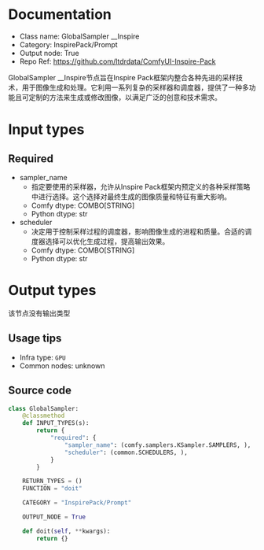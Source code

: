 
# Documentation
- Class name: GlobalSampler __Inspire
- Category: InspirePack/Prompt
- Output node: True
- Repo Ref: https://github.com/ltdrdata/ComfyUI-Inspire-Pack

GlobalSampler __Inspire节点旨在Inspire Pack框架内整合各种先进的采样技术，用于图像生成和处理。它利用一系列复杂的采样器和调度器，提供了一种多功能且可定制的方法来生成或修改图像，以满足广泛的创意和技术需求。

# Input types
## Required
- sampler_name
    - 指定要使用的采样器，允许从Inspire Pack框架内预定义的各种采样策略中进行选择。这个选择对最终生成的图像质量和特征有重大影响。
    - Comfy dtype: COMBO[STRING]
    - Python dtype: str
- scheduler
    - 决定用于控制采样过程的调度器，影响图像生成的进程和质量。合适的调度器选择可以优化生成过程，提高输出效果。
    - Comfy dtype: COMBO[STRING]
    - Python dtype: str

# Output types
该节点没有输出类型


## Usage tips
- Infra type: `GPU`
- Common nodes: unknown


## Source code
```python
class GlobalSampler:
    @classmethod
    def INPUT_TYPES(s):
        return {
            "required": {
                "sampler_name": (comfy.samplers.KSampler.SAMPLERS, ),
                "scheduler": (common.SCHEDULERS, ),
            }
        }

    RETURN_TYPES = ()
    FUNCTION = "doit"

    CATEGORY = "InspirePack/Prompt"

    OUTPUT_NODE = True

    def doit(self, **kwargs):
        return {}

```
